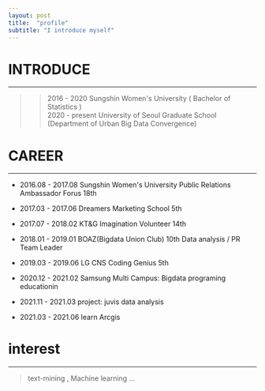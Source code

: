 ```yaml
---
layout: post
title:  "profile"
subtitle: "I introduce myself"
---
```



# INTRODUCE
-------------
>> 2016 - 2020      Sungshin Women's University ( Bachelor of Statistics )  
>> 2020 - present   University of Seoul Graduate School (Department of Urban Big Data Convergence) 


# CAREER
------------
* 2016.08 - 2017.08   Sungshin Women's University Public Relations Ambassador Forus 18th   
* 2017.03 - 2017.06   Dreamers Marketing School 5th  
* 2017.07 - 2018.02   KT&G Imagination Volunteer 14th  
* 2018.01 - 2019.01   BOAZ(Bigdata Union Club) 10th  Data analysis  / PR Team Leader  
* 2019.03 - 2019.06   LG CNS Coding Genius 5th  
* 2020.12 - 2021.02   Samsung Multi Campus: Bigdata programing educationin  

* 2021.11 - 2021.03   project: juvis data analysis     
* 2021.03 - 2021.06   learn Arcgis  
  
  
# interest
-----------
> text-mining , Machine learning ...



